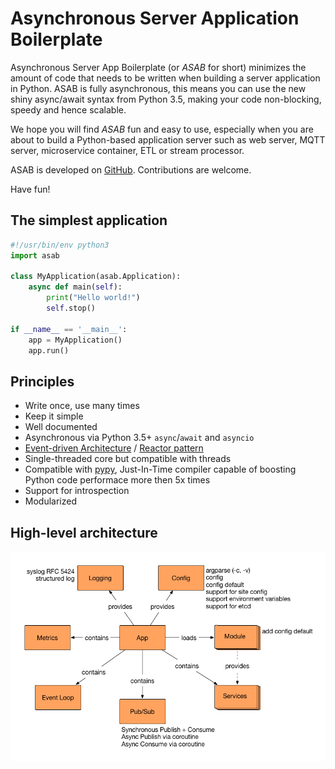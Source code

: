 # Asynchronous Server Application Boilerplate

Asynchronous Server App Boilerplate (or _ASAB_ for short) minimizes the amount of code that needs to be written when building a server application in Python.
ASAB is fully asynchronous, this means you can use the new shiny async/await syntax from Python 3.5, making your code non-blocking, speedy and hence scalable.

We hope you will find _ASAB_ fun and easy to use, especially when you are about to build a Python-based application server such as web server, MQTT server, microservice container, ETL or stream processor.

ASAB is developed on [GitHub](https://github.com/TeskaLabs/asab).
Contributions are welcome.

Have fun!


## The simplest application

```python
#!/usr/bin/env python3
import asab
	
class MyApplication(asab.Application):
    async def main(self):
        print("Hello world!")
        self.stop()
	
if __name__ == '__main__':
    app = MyApplication()
    app.run()
```


## Principles

 * Write once, use many times
 * Keep it simple
 * Well documented
 * Asynchronous via Python 3.5+ `async`/`await` and `asyncio`
 * [Event-driven Architecture](https://en.wikipedia.org/wiki/Event-driven_architecture) / [Reactor pattern](https://en.wikipedia.org/wiki/Reactor_pattern)
 * Single-threaded core but compatible with threads
 * Compatible with [pypy](http://pypy.org), Just-In-Time compiler capable of boosting Python code performace more then 5x times
 * Support for introspection
 * Modularized


## High-level architecture

![Schema of ASAB high-level achitecture](./doc/_static/asab_arch.png)
